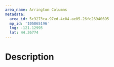 ```yaml
---
area_name: Arrington Columns
metadata:
  area_id: 5c3273ca-97ed-4c04-ae05-26fc26940695
  mp_id: '105865196'
  lng: -121.12995
  lat: 44.36774
---
```

# Description
